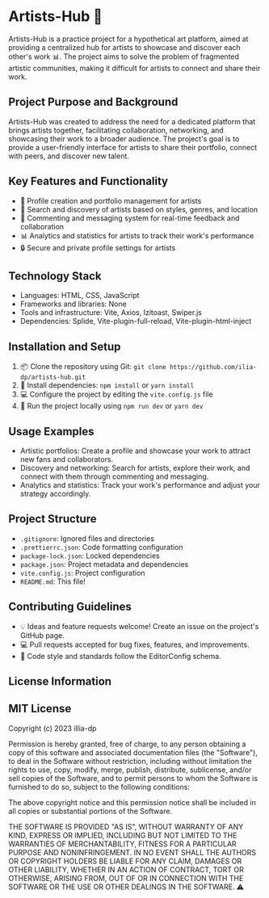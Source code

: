 # **Artists-Hub 🎨**

Artists-Hub is a practice project for a hypothetical art platform, aimed at
providing a centralized hub for artists to showcase and discover each other's
work 📊. The project aims to solve the problem of fragmented artistic
communities, making it difficult for artists to connect and share their work.

## **Project Purpose and Background**

Artists-Hub was created to address the need for a dedicated platform that brings
artists together, facilitating collaboration, networking, and showcasing their
work to a broader audience. The project's goal is to provide a user-friendly
interface for artists to share their portfolio, connect with peers, and discover
new talent.

## **Key Features and Functionality**

- 🎨 Profile creation and portfolio management for artists
- 👥 Search and discovery of artists based on styles, genres, and location
- 💬 Commenting and messaging system for real-time feedback and collaboration
- 📊 Analytics and statistics for artists to track their work's performance
- 🔒 Secure and private profile settings for artists

## **Technology Stack**

- Languages: HTML, CSS, JavaScript
- Frameworks and libraries: None
- Tools and infrastructure: Vite, Axios, Izitoast, Swiper.js
- Dependencies: Splide, Vite-plugin-full-reload, Vite-plugin-html-inject

## **Installation and Setup**

1. 📦 Clone the repository using Git:
   `git clone https://github.com/ilia-dp/artists-hub.git`
2. 🔧 Install dependencies: `npm install` or `yarn install`
3. 💻 Configure the project by editing the `vite.config.js` file
4. 🚀 Run the project locally using `npm run dev` or `yarn dev`

## **Usage Examples**

- Artistic portfolios: Create a profile and showcase your work to attract new
  fans and collaborators.
- Discovery and networking: Search for artists, explore their work, and connect
  with them through commenting and messaging.
- Analytics and statistics: Track your work's performance and adjust your
  strategy accordingly.

## **Project Structure**

- `.gitignore`: Ignored files and directories
- `.prettierrc.json`: Code formatting configuration
- `package-lock.json`: Locked dependencies
- `package.json`: Project metadata and dependencies
- `vite.config.js`: Project configuration
- `README.md`: This file!

## **Contributing Guidelines**

- 💡 Ideas and feature requests welcome! Create an issue on the project's GitHub
  page.
- 💻 Pull requests accepted for bug fixes, features, and improvements.
- 🔧 Code style and standards follow the EditorConfig schema.

## **License Information**

## **MIT License**

Copyright (c) 2023 illia-dp

Permission is hereby granted, free of charge, to any person obtaining a copy of
this software and associated documentation files (the "Software"), to deal in
the Software without restriction, including without limitation the rights to
use, copy, modify, merge, publish, distribute, sublicense, and/or sell copies of
the Software, and to permit persons to whom the Software is furnished to do so,
subject to the following conditions:

The above copyright notice and this permission notice shall be included in all
copies or substantial portions of the Software.

THE SOFTWARE IS PROVIDED "AS IS", WITHOUT WARRANTY OF ANY KIND, EXPRESS OR
IMPLIED, INCLUDING BUT NOT LIMITED TO THE WARRANTIES OF MERCHANTABILITY, FITNESS
FOR A PARTICULAR PURPOSE AND NONINFRINGEMENT. IN NO EVENT SHALL THE AUTHORS OR
COPYRIGHT HOLDERS BE LIABLE FOR ANY CLAIM, DAMAGES OR OTHER LIABILITY, WHETHER
IN AN ACTION OF CONTRACT, TORT OR OTHERWISE, ARISING FROM, OUT OF OR IN
CONNECTION WITH THE SOFTWARE OR THE USE OR OTHER DEALINGS IN THE SOFTWARE. ⚠️
